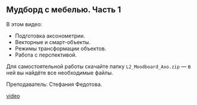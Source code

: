 ## Мудборд с мебелью. Часть 1

В этом видео:

- Подготовка аксонометрии.
- Векторные и смарт-объекты.
- Режимы трансформации объектов.
- Работа с перспективой.

Для самостоятельной работы скачайте папку `L2_Moodboard_Axo.zip` — в ней вы найдёте все необходимые файлы.

Преподаватель: Стефания Федотова.

[video](https://player.softculture.cc/embed/online/IPB/IPB_10.24.03_L2-1_Moodboard._Axo_P1)
